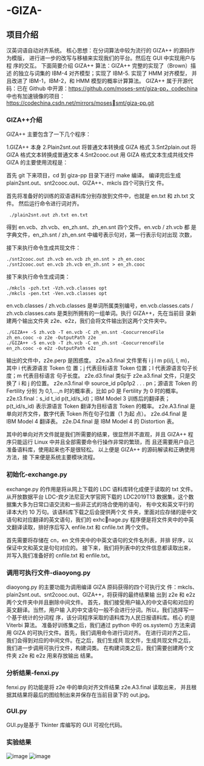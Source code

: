 # -GIZA-
## 项目介绍
汉英词语自动对齐系统。
核心思想：在分词算法中较为流行的 GIZA++ 的源码作为模版，
进行进一步的改写与移植来实现我们的平台。然后在 GUI 中实现用户与程
序的交互。
下面简要介绍 GIZA++ 算法：GIZA++ 完整的实现了（Brown）描述
的独立与词集的 IBM-4 对齐模型；实现了 IBM-5. 实现了 HMM 对齐模型，
并且改进了 IBM-1，IBM-2，和 HMM 模型的概率计算算法。
GIZA++ 属于开源代码：已在 Github 中开源：https://github.com/moses-smt/giza-pp，codechina 中也有加速镜像的项目：https://codechina.csdn.net/mirrors/mosessmt/giza-pp.git
### GIZA++介绍
GIZA++ 主要包含了一下几个程序：

1.GIZA++ 本身
2.Plain2snt.out 将普通文本转换成 GIZA 格式
3.Snt2plain.out 将 GIZA 格式文本转换成普通文本
4.Snt2cooc.out 用 GIZA 格式文本生成共线文件
GIZA 的主要使用流程是：

首先 git 下来项目，cd 到 giza-pp 目录下进行 make 编译。
编译完后生成 plain2snt.out、snt2cooc.out、GIZA++、mkcls 四个可执行文
件。

首先将准备好的训练的双语语料库分别存放到文件中，也就是 en.txt 和
zh.txt 文件。
然后运行命令进行词对齐。
~~~linux
 ./plain2snt.out zh.txt en.txt
 ~~~
 得到 en.vcb、zh.vcb、en_zh.snt、zh_en.snt 四个文件。en.vcb / zh.vcb 都
是字典文件，en_zh.snt / zh_en.snt 中编号表示句对，第一行表示句对出现
次数，

接下来执行命令生成共现文件：
~~~
./snt2cooc.out zh.vcb en.vcb zh_en.snt > zh_en.cooc
./snt2cooc.out en.vcb zh.vcb en_zh.snt > en_zh.cooc
~~~
接下来执行命令生成词类：
~~~
./mkcls -pzh.txt -Vzh.vcb.classes opt
./mkcls -pen.txt -Ven.vcb.classes opt
~~~

en.vcb.classes / zh.vcb.classes 是单词所属类别编号，en.vcb.classes.cats /
zh.vcb.classes.cats 是类别所拥有的一组单词。执行 GIZA++，先在当前目
录新建两个输出文件夹 z2e、e2z，我们会将文件输出到这两个文件夹中。

~~~
./GIZA++ -S zh.vcb -T en.vcb -C zh_en.snt -CoocurrenceFile
zh_en.cooc -o z2e -OutputPath z2e
./GIZA++ -S en.vcb -T zh.vcb -C en_zh.snt -CoocurrenceFile
en_zh.cooc -o e2z -OutputPath e2z
~~~
输出的文件中，z2e.perp 是困惑度。
z2e.a3.final 文件里有 i j l m p(i/j, l, m)，其中 i 代表源语言 Token 位
置；j 代表目标语言 Token 位置；l 代表源语言句子长度；m 代表目标语言
句子长度。
z2e.d3.final 类似于 z2e.a3.final 文件，只是交换了 i 和 j 的位置。
z2e.n3.final 中 source_id p0p1p2 . . . pn；源语言 Token 的 Fertility 分别
为 0,1,…,n 时的概率表，比如 p0 是 Fertility 为 0 时的概率。
z2e.t3.final：s_id t_id p(t_id/s_id)；IBM Model 3 训练后的翻译表；
p(t_id/s_id) 表示源语言 Token 翻译为目标语言 Token 的概率。
z2e.A3.final 是单向对齐文件，数字代表 Token 所在句子位置（1 为起
点）。
z2e.d4.final 是 IBM Model 4 翻译表。
z2e.D4.final 是 IBM Model 4 的 Distortion 表。

其中的单向对齐文件就是我们所需要的结果，很显然并不直观，并且
GIZA++ 程序只能运行 Linux 中并且全部需要命令行操作非常的繁琐，而
且还需要用户自己准备语料库，使用起来也不是很轻松。
以上便是 GIZA++ 的源码解读和正确使用方法，接
下来便是系统主要模块流程。

### 初始化-exchange.py
exchange.py 的作用是将从网上下载的 LDC 语料库转化成便于读取的
txt 文件。从开放数据平台 LDC-宾夕法尼亚大学官网下载的 LDC2019T13
数据集，这个数据集大多为日常口语交流和一些非正式的场合使用的语句，
有中文和英文平行的译本大约 10 万句。该语料库下载之后会提供两个文
件夹，里面对应存储的是中文语句和对应翻译的英文语句，我们的 exhcnage.py 程序便是将文件夹中的中英文翻译读取，排好序后写入 enfile.txt
和 cnfile.txt 两个文件。

首先需要将存储在 cn，en 文件夹中的中英文语句的文件名列表，并排
好序，以保证中文和英文是句句对应的。
接下来，我们将列表中的文件信息都读取出来，并写入我们准备好的
cnfile.txt 和 enfile.txt。

### 调用可执行文件-diaoyong.py
diaoyong.py 的主要功能为调用编译 GIZA 原码获得的四个可执行文
件：mkcls、plain2snt.out、snt2cooc.out、GIZA++，将获得的最终结果输
出到 z2e 和 e2z 两个文件夹中并且删除中间文件。
首先，我们接受用户输入的中文语句和对应的英文翻译。当然，用户输
入的中文语句一般不会进行分词。所以，我们选择写一个基于统计的分词程
序，该分词程序采取的语料库为人民日报语料库。核心
的是 Viterbi 算法。
准备好训练集之后，我们通过 python 中的 os.system() 方法来调用
GIZA 的可执行文件。首先，我们调用命令进行词对齐。
在进行词对齐之后，我们会得到对应的中间文件。在之后，我们生成共
现文件，生成共现文件之后，我们进一步调用可执行文件，构建词类。
在构建词类之后，我们需要创建两个文件夹 z2e 和 e2z 用来存放输出
结果。
### 分析结果-fenxi.py
fenxi.py 的功能是将 z2e 中的单向对齐文件结果 z2e.A3.final 读取出来，
并且根据其结果将最后的图绘制出来并保存在当前目录下的 out.jpg。
### GUI.py 
GUI.py是基于 Tkinter 库编写的 GUI 可视化代码。
### 实验结果
![image](https://user-images.githubusercontent.com/98015436/213904372-f42fc9fe-acdb-4c53-92f9-6d171a9284ad.png)
![image](https://user-images.githubusercontent.com/98015436/213904387-3033598a-02ec-4e0f-9334-ee4955622ae0.png)
